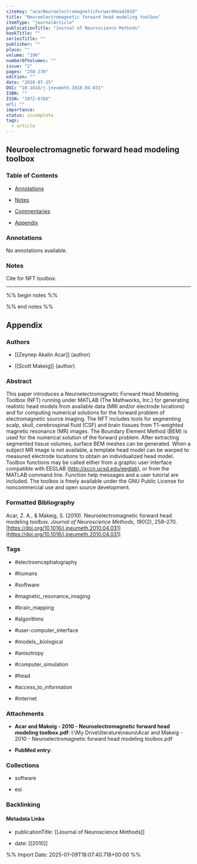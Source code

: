 ```yaml
---
citekey: "acarNeuroelectromagneticForwardHead2010"
title: "Neuroelectromagnetic forward head modeling toolbox"
itemType: "journalArticle"
publicationTitle: "Journal of Neuroscience Methods"
bookTitle: ""
seriesTitle: ""
publisher: ""
place: ""
volume: "190"
numberOfVolumes: ""
issue: "2"
pages: "258-270"
edition: ""
date: "2010-07-15"
DOI: "10.1016/j.jneumeth.2010.04.031"
ISBN: ""
ISSN: "1872-678X"
url: ""
importance: 
status: incomplete
tags:
  - article
---
```


## Neuroelectromagnetic forward head modeling toolbox

### Table of Contents

- [Annotations](#annotations)

- [Notes](#notes)

+ [Commentaries](#commentaries)

- [Appendix](#appendix)

### Annotations


No annotations available.


### Notes



Cite for NFT toolbox.

---



%% begin notes %%

<!-- Write your personal notes here -->

%% end notes %%

## Appendix

### Authors


- [[Zeynep Akalin Acar]] (author)

- [[Scott Makeig]] (author)



### Abstract

This paper introduces a Neuroelectromagnetic Forward Head Modeling Toolbox (NFT) running under MATLAB (The Mathworks, Inc.) for generating realistic head models from available data (MRI and/or electrode locations) and for computing numerical solutions for the forward problem of electromagnetic source imaging. The NFT includes tools for segmenting scalp, skull, cerebrospinal fluid (CSF) and brain tissues from T1-weighted magnetic resonance (MR) images. The Boundary Element Method (BEM) is used for the numerical solution of the forward problem. After extracting segmented tissue volumes, surface BEM meshes can be generated. When a subject MR image is not available, a template head model can be warped to measured electrode locations to obtain an individualized head model. Toolbox functions may be called either from a graphic user interface compatible with EEGLAB (http://sccn.ucsd.edu/eeglab), or from the MATLAB command line. Function help messages and a user tutorial are included. The toolbox is freely available under the GNU Public License for noncommercial use and open source development.


### Formatted Bibliography

Acar, Z. A., & Makeig, S. (2010). Neuroelectromagnetic forward head modeling toolbox. _Journal of Neuroscience Methods_, _190_(2), 258–270. [https://doi.org/10.1016/j.jneumeth.2010.04.031](https://doi.org/10.1016/j.jneumeth.2010.04.031)


### Tags


- #electroencephalography

- #humans

- #software

- #magnetic_resonance_imaging

- #brain_mapping

- #algorithms

- #user-computer_interface

- #models,_biological

- #anisotropy

- #computer_simulation

- #head

- #access_to_information

- #internet




### Attachments


- **Acar and Makeig - 2010 - Neuroelectromagnetic forward head modeling toolbox.pdf**: I:\My Drive\literature\neuro\Acar and Makeig - 2010 - Neuroelectromagnetic forward head modeling toolbox.pdf

- **PubMed entry**: 




### Collections


- software

- esi





### Backlinking


#### Metadata Links


- publicationTitle: [[Journal of Neuroscience Methods]]




- date: [[2010]]





<!-- Any additional notes or comments -->


%% Import Date: 2025-01-09T18:07:40.718+00:00 %%
